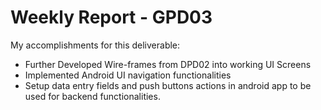 # Weekly Report - GPD03

My accomplishments for this deliverable:
 * Further Developed Wire-frames from DPD02 into working UI Screens
 * Implemented Android UI navigation functionalities
 * Setup data entry fields and push buttons actions in android app to be used for backend functionalities.